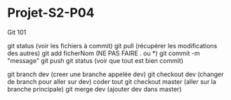 # Projet-S2-P04

Git 101

git status (voir les fichiers à commit)
git pull (récupérer les modifications des autres)
git add ficherNom (NE PAS FAIRE . ou *)
git commit -m "message"
git push
git status (voir que tout est bien commit)

git branch dev (creer une branche appelée dev)
git checkout dev (changer de branch pour aller sur dev)
coder tout
git checkout master (aller sur la branche principale)
git merge dev (ajouter dev dans master)
